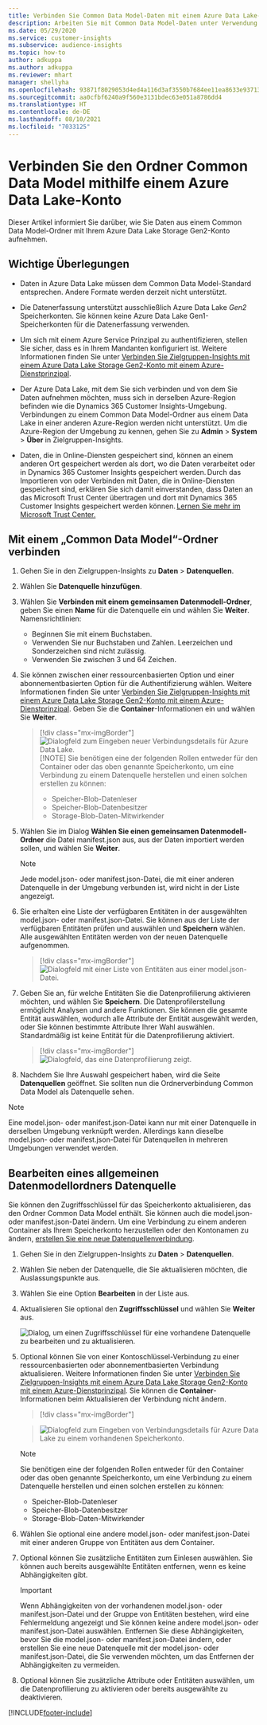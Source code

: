 ```yaml
---
title: Verbinden Sie Common Data Model-Daten mit einem Azure Data Lake-Konto
description: Arbeiten Sie mit Common Data Model-Daten unter Verwendung von Azure Data Lake Storage.
ms.date: 05/29/2020
ms.service: customer-insights
ms.subservice: audience-insights
ms.topic: how-to
author: adkuppa
ms.author: adkuppa
ms.reviewer: mhart
manager: shellyha
ms.openlocfilehash: 93871f8029053d4ed4a116d3af3550b7684ee11ea8633e937138245e193a44e6
ms.sourcegitcommit: aa0cfbf6240a9f560e3131bdec63e051a8786dd4
ms.translationtype: HT
ms.contentlocale: de-DE
ms.lasthandoff: 08/10/2021
ms.locfileid: "7033125"
---
```

# <a name="connect-to-a-common-data-model-folder-using-an-azure-data-lake-account"></a>Verbinden Sie den Ordner Common Data Model mithilfe einem Azure Data Lake-Konto

Dieser Artikel informiert Sie darüber, wie Sie Daten aus einem Common Data Model-Ordner mit Ihrem Azure Data Lake Storage Gen2-Konto aufnehmen.

## <a name="important-considerations"></a>Wichtige Überlegungen

- Daten in Azure Data Lake müssen dem Common Data Model-Standard entsprechen. Andere Formate werden derzeit nicht unterstützt.

- Die Datenerfassung unterstützt ausschließlich Azure Data Lake *Gen2* Speicherkonten. Sie können keine Azure Data Lake Gen1-Speicherkonten für die Datenerfassung verwenden.

- Um sich mit einem Azure Service Prinzipal zu authentifizieren, stellen Sie sicher, dass es in Ihrem Mandanten konfiguriert ist. Weitere Informationen finden Sie unter [Verbinden Sie Zielgruppen-Insights mit einem Azure Data Lake Storage Gen2-Konto mit einem Azure-Dienstprinzipal](connect-service-principal.md).

- Der Azure Data Lake, mit dem Sie sich verbinden und von dem Sie Daten aufnehmen möchten, muss sich in derselben Azure-Region befinden wie die Dynamics 365 Customer Insights-Umgebung. Verbindungen zu einem Common Data Model-Ordner aus einem Data Lake in einer anderen Azure-Region werden nicht unterstützt. Um die Azure-Region der Umgebung zu kennen, gehen Sie zu **Admin** > **System** > **Über** in Zielgruppen-Insights.

- Daten, die in Online-Diensten gespeichert sind, können an einem anderen Ort gespeichert werden als dort, wo die Daten verarbeitet oder in Dynamics 365 Customer Insights gespeichert werden. Durch das Importieren von oder Verbinden mit Daten, die in Online-Diensten gespeichert sind, erklären Sie sich damit einverstanden, dass Daten an das Microsoft Trust Center übertragen und dort mit Dynamics 365 Customer Insights gespeichert werden können. [Lernen Sie mehr im Microsoft Trust Center.](https://www.microsoft.com/trust-center)

## <a name="connect-to-a-common-data-model-folder"></a>Mit einem „Common Data Model“-Ordner verbinden

1. Gehen Sie in den Zielgruppen-Insights zu **Daten** > **Datenquellen**.

1. Wählen Sie **Datenquelle hinzufügen**.

1. Wählen Sie **Verbinden mit einem gemeinsamen Datenmodell-Ordner**, geben Sie einen **Name** für die Datenquelle ein und wählen Sie **Weiter**. Namensrichtlinien: 
   - Beginnen Sie mit einem Buchstaben.
   - Verwenden Sie nur Buchstaben und Zahlen. Leerzeichen und Sonderzeichen sind nicht zulässig.
   - Verwenden Sie zwischen 3 und 64 Zeichen.

1. Sie können zwischen einer ressourcenbasierten Option und einer abonnementbasierten Option für die Authentifizierung wählen. Weitere Informationen finden Sie unter [Verbinden Sie Zielgruppen-Insights mit einem Azure Data Lake Storage Gen2-Konto mit einem Azure-Dienstprinzipal](connect-service-principal.md). Geben Sie die **Container**-Informationen ein und wählen Sie **Weiter**.
   > [!div class="mx-imgBorder"]
   > ![Dialogfeld zum Eingeben neuer Verbindungsdetails für Azure Data Lake.](media/enter-new-storage-details.png)
   > [!NOTE]
   > Sie benötigen eine der folgenden Rollen entweder für den Container oder das oben genannte Speicherkonto, um eine Verbindung zu einem Datenquelle herstellen und einen solchen erstellen zu können:
   >  - Speicher-Blob-Datenleser
   >  - Speicher-Blob-Datenbesitzer
   >  - Storage-Blob-Daten-Mitwirkender

1. Wählen Sie im Dialog **Wählen Sie einen gemeinsamen Datenmodell-Ordner** die Datei manifest.json aus, aus der Daten importiert werden sollen, und wählen Sie **Weiter**.
   > [!NOTE]
   > Jede model.json- oder manifest.json-Datei, die mit einer anderen Datenquelle in der Umgebung verbunden ist, wird nicht in der Liste angezeigt.

1. Sie erhalten eine Liste der verfügbaren Entitäten in der ausgewählten model.json- oder manifest.json-Datei. Sie können aus der Liste der verfügbaren Entitäten prüfen und auswählen und **Speichern** wählen. Alle ausgewählten Entitäten werden von der neuen Datenquelle aufgenommen.
   > [!div class="mx-imgBorder"]
   > ![Dialogfeld mit einer Liste von Entitäten aus einer model.json-Datei.](media/review-entities.png)

8. Geben Sie an, für welche Entitäten Sie die Datenprofilierung aktivieren möchten, und wählen Sie **Speichern**. Die Datenprofilerstellung ermöglicht Analysen und andere Funktionen. Sie können die gesamte Entität auswählen, wodurch alle Attribute der Entität ausgewählt werden, oder Sie können bestimmte Attribute Ihrer Wahl auswählen. Standardmäßig ist keine Entität für die Datenprofilierung aktiviert.
   > [!div class="mx-imgBorder"]
   > ![Dialogfeld, das eine Datenprofilierung zeigt.](media/dataprofiling-entities.png)

9. Nachdem Sie Ihre Auswahl gespeichert haben, wird die Seite **Datenquellen** geöffnet. Sie sollten nun die Ordnerverbindung Common Data Model als Datenquelle sehen.

> [!NOTE]
> Eine model.json- oder manifest.json-Datei kann nur mit einer Datenquelle in derselben Umgebung verknüpft werden. Allerdings kann dieselbe model.json- oder manifest.json-Datei für Datenquellen in mehreren Umgebungen verwendet werden.

## <a name="edit-a-common-data-model-folder-data-source"></a>Bearbeiten eines allgemeinen Datenmodellordners Datenquelle

Sie können den Zugriffsschlüssel für das Speicherkonto aktualisieren, das den Ordner Common Data Model enthält. Sie können auch die model.json- oder manifest.json-Datei ändern. Um eine Verbindung zu einem anderen Container als Ihrem Speicherkonto herzustellen oder den Kontonamen zu ändern, [erstellen Sie eine neue Datenquellenverbindung](#connect-to-a-common-data-model-folder).

1. Gehen Sie in den Zielgruppen-Insights zu **Daten** > **Datenquellen**.

2. Wählen Sie neben der Datenquelle, die Sie aktualisieren möchten, die Auslassungspunkte aus.

3. Wählen Sie eine Option **Bearbeiten** in der Liste aus.

4. Aktualisieren Sie optional den **Zugriffsschlüssel** und wählen Sie **Weiter** aus.

   ![Dialog, um einen Zugriffsschlüssel für eine vorhandene Datenquelle zu bearbeiten und zu aktualisieren.](media/edit-access-key.png)

5. Optional können Sie von einer Kontoschlüssel-Verbindung zu einer ressourcenbasierten oder abonnementbasierten Verbindung aktualisieren. Weitere Informationen finden Sie unter [Verbinden Sie Zielgruppen-Insights mit einem Azure Data Lake Storage Gen2-Konto mit einem Azure-Dienstprinzipal](connect-service-principal.md). Sie können die **Container**-Informationen beim Aktualisieren der Verbindung nicht ändern.
   > [!div class="mx-imgBorder"]

   > ![Dialogfeld zum Eingeben von Verbindungsdetails für Azure Data Lake zu einem vorhandenen Speicherkonto.](media/enter-existing-storage-details.png)

   > [!NOTE]
   > Sie benötigen eine der folgenden Rollen entweder für den Container oder das oben genannte Speicherkonto, um eine Verbindung zu einem Datenquelle herstellen und einen solchen erstellen zu können:
   >  - Speicher-Blob-Datenleser
   >  - Speicher-Blob-Datenbesitzer
   >  - Storage-Blob-Daten-Mitwirkender


6. Wählen Sie optional eine andere model.json- oder manifest.json-Datei mit einer anderen Gruppe von Entitäten aus dem Container.

7. Optional können Sie zusätzliche Entitäten zum Einlesen auswählen. Sie können auch bereits ausgewählte Entitäten entfernen, wenn es keine Abhängigkeiten gibt.

   > [!IMPORTANT]
   > Wenn Abhängigkeiten von der vorhandenen model.json- oder manifest.json-Datei und der Gruppe von Entitäten bestehen, wird eine Fehlermeldung angezeigt und Sie können keine andere model.json- oder manifest.json-Datei auswählen. Entfernen Sie diese Abhängigkeiten, bevor Sie die model.json- oder manifest.json-Datei ändern, oder erstellen Sie eine neue Datenquelle mit der model.json- oder manifest.json-Datei, die Sie verwenden möchten, um das Entfernen der Abhängigkeiten zu vermeiden.

8. Optional können Sie zusätzliche Attribute oder Entitäten auswählen, um die Datenprofilierung zu aktivieren oder bereits ausgewählte zu deaktivieren.   


[!INCLUDE[footer-include](../includes/footer-banner.md)]